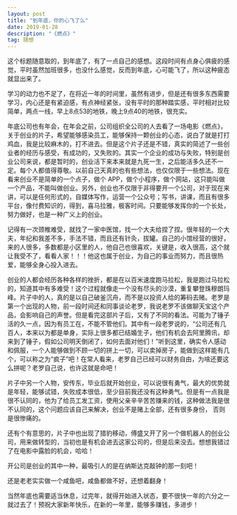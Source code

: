 ```yaml
---
layout: post
title: "到年底，你的心飞了么"
date: 2019-01-28
description: "《燃点》"
tag: 随想
---
```


这个标题随意取的，到年底了，有了一点自己的感想。这段时间有点身心俱疲的感觉，平时虽然加班很多，也没什么感觉，反而到年底，心可能飞了，所以这种疲态就显出来了。

学习的动力也不足了，在将近一年的时间里，虽然有进步，但是还有很多东西需要学习，内心还是有紧迫感，有点神经紧张，没有平时的那种踏实感，平时相对比较简单，两点一线，早上8点53的地铁，晚上9点40的地铁，很充实。

年底公司也有年会，在年会之前，公司组织全公司的人去看了一场电影《燃点》，关于创业的片子，希望能够感染员工，能够保持一颗创业的心态，说白了就是打打鸡血，我是比较麻木的，打不进去。但是这个片子还是不错，真实的简述了一些创业者的经历与感受，有成功的，又失败的。其实一个企业的成功与失败，特别是创业公司来说，都是暂时的，创业活下来本来就是九死一生，之后能活多久还不一定。每个人都值得尊敬。以前自己天真的也有些想法，也仅仅限于一些想法。现在看来创业不是简单的一个点子，做个 APP，做个小程序，做个网站，这只能叫做一个产品，不能叫做创业。另外，创业也不仅限于非得要开一个公司，对于现在来讲，可以是任何形式的，自媒体写作，运营一个公众号；写书，讲课，而且有很多平台，像付费知识的，得到，喜马拉雅，极客时间。只要能够发挥你的一个长处，努力做好，也是一种广义上的创业。

记得有一次颈椎难受，就找了一家中医馆，找一个大夫给捏了捏。很年轻的一个大夫，年纪和我差不多，手法不错，而且还有针灸，拔罐。自己的小馆经营的很好，来的人很多，多数都是小区里的人，他自己也很喜欢，关键是，收入很高，这个就让我受不了，看看人家！！！他这也属于创业，为自己的事业而努力，而且很热爱，能够全身心投入进去。

创业的人都会经历各种各样的挫折，都是在以百米速度跑马拉松，我是跑过马拉松的，知道其中有多难受！这个过程就像走一个没有尽头的沙漠，重复攀登珠穆朗玛峰。片子中的人，真的是以自己破釜沉舟，而不是以投资人给的筹码去赌。老罗是第一个出现的人物，前一段时间还和同事谈论老罗，我说老罗不该做聊天宝这个产品，会影响自己的声誉。但是看完这部片子后，又有了不同的看法。可能为了锤子活的久一点，因为有员工在，不能不管他们。其中有一段老罗说的，“公司还有几百人，本来以为都是单身，实际上很多都已结婚生子，他们有机会去阿里腾讯，却来到了锤子，假如公司明天倒闭了，如何去面对他们！”听到这里，确实令人感动和佩服，一个人能够做到不顾一切的拼上一切，可以卖掉房子，能做到这样能有几个，可以称之为“疯子”吧！在常人看来，老罗自己已经可以财务自由，为啥还要这么拼呢？老罗自己说，也许这就是命吧！

片子中另一个人物，安传东，毕业后就开始创业，可以说很有勇气，最大的优势就是年轻，能够试错，失败成本很低，至少目前我还没有这种勇气。但是有一点我是很不认同的，他为了给员工发工资，使用父亲辛辛苦苦赚来的钱，这种做法我是很不认同的，这个问题应该自己来解决，创业不是赌上全部，还有很多身份，
否则是很惨痛的。

还有个有意思的，片子中也出现了猎豹移动，傅盛又开了另一个做机器人的创业公司，用来做转型的，当初也是有机会进去这家公司的，但是后来没去。想想我错过了在电影中露脸的机会，哈哈！

开公司是创业的其中一种，最吸引人的是在纳斯达克敲钟的那一刻吧！

还是老老实实做一个咸鱼吧，咸鱼都做不好，还想着翻身！

当然年底也需要适当休息，过完年，就得开始进入状态，要不很快一年的六分之一就过去了！预祝大家新年快乐，在新的一年里，能够多赚钱，多进步！
